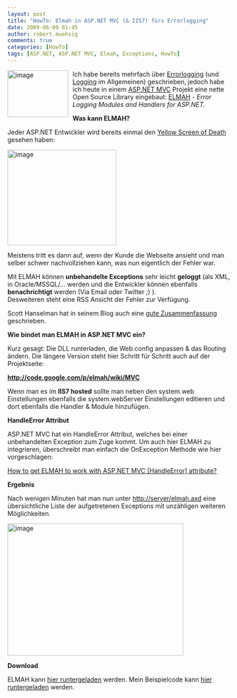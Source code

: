 ```yaml
---
layout: post
title: "HowTo: Elmah in ASP.NET MVC (& IIS7) fürs Errorlogging"
date: 2009-06-09 01:45
author: robert.muehsig
comments: true
categories: [HowTo]
tags: [ASP.NET, ASP.NET MVC, Elmah, Exceptions, HowTo]
---
```

<p><a href="{{BASE_PATH}}/assets/wp-images/image756.png"><img style="border-right: 0px; border-top: 0px; margin: 0px 10px 0px 0px; border-left: 0px; border-bottom: 0px" height="105" alt="image" src="{{BASE_PATH}}/assets/wp-images/image-thumb734.png" width="136" align="left" border="0" /></a>Ich habe bereits mehrfach &#252;ber <a href="http://code-inside.de/blog/2009/03/17/howto-health-monitoring-mit-aspnet/">Errorlogging</a> (und <a href="http://code-inside.de/blog/2009/05/08/howto-logging-mit-log4net/">Logging</a> im Allgemeinen) geschrieben, jedoch habe ich heute in einem <a href="http://asp.net/mvc">ASP.NET MVC</a> Projekt eine nette Open Source Library eingebaut: <a href="http://code.google.com/p/elmah/">ELMAH</a> - <i>Error Logging Modules and Handlers for ASP.NET.</i></p> 
<!--more-->
  <p><strong>Was kann ELMAH?</strong></p>  <p>Jeder ASP.NET Entwickler wird bereits einmal den <a href="http://en.wikipedia.org/wiki/Screens_of_death#ASP.NET">Yellow Screen of Death</a> gesehen haben:</p>  <p><a href="{{BASE_PATH}}/assets/wp-images/image757.png"><img style="border-right: 0px; border-top: 0px; border-left: 0px; border-bottom: 0px" height="214" alt="image" src="{{BASE_PATH}}/assets/wp-images/image-thumb735.png" width="244" border="0" /></a> </p>  <p>Meistens tritt es dann auf, wenn der Kunde die Webseite ansieht und man selber schwer nachvollziehen kann, was nun eigentlich der Fehler war.</p>  <p>Mit ELMAH k&#246;nnen <strong>unbehandelte Exceptions</strong> sehr leicht <strong>geloggt</strong> (als XML, in Oracle/MSSQL/... werden und die Entwickler k&#246;nnen ebenfalls <strong>benachrichtigt</strong> werden (Via Email oder Twitter ;) ).     <br />Desweiteren steht eine RSS Ansicht der Fehler zur Verf&#252;gung.</p>  <p>Scott Hanselman hat in seinem Blog auch eine <a href="http://www.hanselman.com/blog/ELMAHErrorLoggingModulesAndHandlersForASPNETAndMVCToo.aspx">gute Zusammenfassung</a> geschrieben.</p>  <p><strong>Wie bindet man ELMAH in ASP.NET MVC ein?</strong></p>  <p>Kurz gesagt: Die DLL runterladen, die Web.config anpassen &amp; das Routing &#228;ndern. Die l&#228;ngere Version steht hier Schritt f&#252;r Schritt auch auf der Projektseite: </p>  <p><a title="http://code.google.com/p/elmah/wiki/MVC" href="http://code.google.com/p/elmah/wiki/MVC"><strong>http://code.google.com/p/elmah/wiki/MVC</strong></a></p>  <p>Wenn man es im <strong>IIS7 hosted</strong> sollte man neben den system.web Einstellungen ebenfalls die system.webServer Einstellungen editieren und dort ebenfalls die Handler &amp; Module hinzuf&#252;gen.</p>  <p><strong>HandleError Attribut</strong></p>  <p>ASP.NET MVC hat ein HandleError Attribut, welches bei einer unbehandelten Exception zum Zuge kommt. Um auch hier ELMAH zu integrieren, &#252;berschreibt man einfach die OnException Methode wie hier vorgeschlagen:</p>  <p><a href="http://stackoverflow.com/questions/766610/how-to-get-elmah-to-work-with-asp-net-mvc-handleerror-attribute/779961#779961">How to get ELMAH to work with ASP.NET MVC [HandleError] attribute?</a></p>  <p><strong>Ergebnis</strong></p>  <p>Nach wenigen Minuten hat man nun unter <a href="http://server/elmah.axd">http://server/elmah.axd</a> eine &#252;bersichtliche Liste der aufgetretenen Exceptions mit unz&#228;hligen weiteren M&#246;glichkeiten.</p>  <p><a href="{{BASE_PATH}}/assets/wp-images/image758.png"><img style="border-right: 0px; border-top: 0px; border-left: 0px; border-bottom: 0px" height="296" alt="image" src="{{BASE_PATH}}/assets/wp-images/image-thumb736.png" width="394" border="0" /></a> </p>  <p><strong>Download</strong></p>  <p>ELMAH kann <a href="http://code.google.com/p/elmah/downloads/list">hier runtergeladen</a> werden. Mein Beispielcode kann <a href="http://{{BASE_PATH}}/assets/files/democode/mvcelmah/mvcelmah.zip">hier runtergeladen</a> werden.</p>
